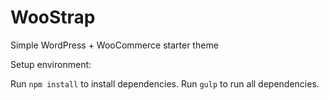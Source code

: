 # WooStrap
Simple WordPress + WooCommerce starter theme

Setup environment:

Run `npm install` to install dependencies.
Run `gulp` to run all dependencies.

